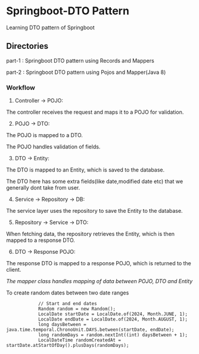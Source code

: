 
# Springboot-DTO Pattern

Learning DTO pattern of Springboot



## Directories

part-1 : Springboot DTO pattern using Records and Mappers

part-2 : Springboot DTO pattern using Pojos and Mapper(Java 8)



### Workflow

1) Controller -> POJO:

The controller receives the request and maps it to a POJO for validation.

2) POJO -> DTO:

The POJO is mapped to a DTO.

The POJO handles validation of fields.

3) DTO -> Entity:

The DTO is mapped to an Entity, which is saved to the database.

The DTO here has some extra fields(like date,modified date etc) that we generally dont take from user.

4) Service -> Repository -> DB:

The service layer uses the repository to save the Entity to the database.

5) Repository -> Service -> DTO:

When fetching data, the repository retrieves the Entity, which is then mapped to a response DTO.

6) DTO -> Response POJO:

The response DTO is mapped to a response POJO, which is returned to the client.

*The mapper class handles mapping of data between POJO, DTO and Entity*


To create random dates between two date ranges

				// Start and end dates
				Random random = new Random();
				LocalDate startDate = LocalDate.of(2024, Month.JUNE, 1);
				LocalDate endDate = LocalDate.of(2024, Month.AUGUST, 1);
				long daysBetween = java.time.temporal.ChronoUnit.DAYS.between(startDate, endDate);
				long randomDays = random.nextInt((int) daysBetween + 1);
				LocalDateTime randomCreatedAt = startDate.atStartOfDay().plusDays(randomDays);